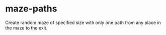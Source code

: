# maze-paths
Create random maze of specified size with only one path from any place in the maze to the exit.
